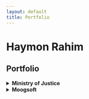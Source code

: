 ```yaml
---
layout: default
title: Portfolio
---
```


# Haymon Rahim

## Portfolio

<details>
<summary><strong>Ministry of Justice</strong></summary>
  <details>
  <summary><strong>Analytical Platform User Guidance</strong></summary>
  </details>
  <details>
  <summary><strong>Data Platform Front Door</strong></summary>
  </details>
  <details>
  <summary><strong>MkDocs Tech Docs Template</strong></summary>
    <div class="thumbnail-gallery">
      <img src="{{ '/assets/images/MkDocsTDT.png' | relative_url }}" alt="MkDocs Tech Docs Template homepage"/>
      <img src="{{ '/assets/images/MkDocsTDTQuickstart1.png' | relative_url }}" alt="MkDocs Tech Docs Template Quickstart Guide"/>
      <img src="{{ '/assets/images/MkDocsTDTQuickstart2.png' | relative_url }}" alt="MkDocs Tech Docs Template Quickstart Guide (continued)"/>
    </div>
  </details>
</details>

<details>
<summary><strong>Moogsoft</strong></summary>
  <details>
  <summary><strong>Integration Guides</strong></summary>
    <div class="thumbnail-gallery">
      <img src="{{ '/assets/images/Integrations and LAMs1.png' | relative_url }}" alt="An Overview of Moogsoft's Integrations and LAMs"/>
      <img src="{{ '/assets/images/Integrations and LAMs2.png' | relative_url }}" alt="An Overview of Moogsoft's Integrations and LAMs (continued)"/>
      <img src="{{ '/assets/images/Configure the AWS CloudWatch Integration.png' | relative_url }}" alt="Steps to configure the AWS CloudWatch Integration in the Moogsoft UI"/>
      <img src="{{ '/assets/images/Configure the AWS CloudWatchLAM1.png' | relative_url }}" alt="Steps to configure the AWS CloudWatch LAM file"/>
      <img src="{{ '/assets/images/Configure the AWS CloudWatchLAM2.png' | relative_url }}" alt="Steps to configure the AWS CloudWatch LAM file (continued)"/>
      <img src="{{ '/assets/images/Configure the AWS CloudWatchLAM3.png' | relative_url }}" alt="Steps to configure the AWS CloudWatch LAM file (continued)"/>
    </div>
  </details>
  <details>
  <summary><strong>Workflow Engine</strong></summary>
  </details>  
</details>

